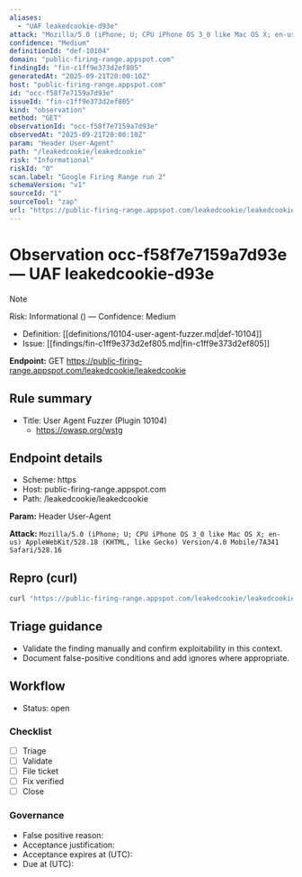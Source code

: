 ```yaml
---
aliases:
  - "UAF leakedcookie-d93e"
attack: "Mozilla/5.0 (iPhone; U; CPU iPhone OS 3_0 like Mac OS X; en-us) AppleWebKit/528.18 (KHTML, like Gecko) Version/4.0 Mobile/7A341 Safari/528.16"
confidence: "Medium"
definitionId: "def-10104"
domain: "public-firing-range.appspot.com"
findingId: "fin-c1ff9e373d2ef805"
generatedAt: "2025-09-21T20:00:10Z"
host: "public-firing-range.appspot.com"
id: "occ-f58f7e7159a7d93e"
issueId: "fin-c1ff9e373d2ef805"
kind: "observation"
method: "GET"
observationId: "occ-f58f7e7159a7d93e"
observedAt: "2025-09-21T20:00:10Z"
param: "Header User-Agent"
path: "/leakedcookie/leakedcookie"
risk: "Informational"
riskId: "0"
scan.label: "Google Firing Range run 2"
schemaVersion: "v1"
sourceId: "1"
sourceTool: "zap"
url: "https://public-firing-range.appspot.com/leakedcookie/leakedcookie"
---
```


# Observation occ-f58f7e7159a7d93e — UAF leakedcookie-d93e

> [!Note]
> Risk: Informational () — Confidence: Medium

- Definition: [[definitions/10104-user-agent-fuzzer.md|def-10104]]
- Issue: [[findings/fin-c1ff9e373d2ef805.md|fin-c1ff9e373d2ef805]]

**Endpoint:** GET https://public-firing-range.appspot.com/leakedcookie/leakedcookie

## Rule summary

- Title: User Agent Fuzzer (Plugin 10104)
  - https://owasp.org/wstg

## Endpoint details

- Scheme: https
- Host: public-firing-range.appspot.com
- Path: /leakedcookie/leakedcookie

**Param:** Header User-Agent

**Attack:** `Mozilla/5.0 (iPhone; U; CPU iPhone OS 3_0 like Mac OS X; en-us) AppleWebKit/528.18 (KHTML, like Gecko) Version/4.0 Mobile/7A341 Safari/528.16`

## Repro (curl)

```bash
curl "https://public-firing-range.appspot.com/leakedcookie/leakedcookie"
```

## Triage guidance

- Validate the finding manually and confirm exploitability in this context.
- Document false-positive conditions and add ignores where appropriate.

## Workflow

- Status: open

### Checklist

- [ ] Triage
- [ ] Validate
- [ ] File ticket
- [ ] Fix verified
- [ ] Close

### Governance

- False positive reason: 
- Acceptance justification: 
- Acceptance expires at (UTC): 
- Due at (UTC): 
